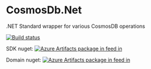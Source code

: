 # CosmosDb.Net
.NET Standard wrapper for various CosmosDB operations


[![Build status](https://dev.azure.com/alexdrenea/CosmosDb.Net/_apis/build/status/CosmosDb.Net-Publish)](https://dev.azure.com/alexdrenea/CosmosDb.Net/_build/latest?definitionId=12)

   SDK nuget: [![Azure Artifacts package in  feed in ](https://feeds.dev.azure.com/alexdrenea/_apis/public/Packaging/Feeds/61d90b05-03fd-46e5-ba46-23d9bf4a4573/Packages/3a613658-6fad-4e01-81fd-f01e7b5bf018/Badge)](https://dev.azure.com/alexdrenea/_Packaging?feed=61d90b05-03fd-46e5-ba46-23d9bf4a4573&package=3a613658-6fad-4e01-81fd-f01e7b5bf018&preferRelease=true&_a=package)

Domain nuget: [![Azure Artifacts package in  feed in ](https://feeds.dev.azure.com/alexdrenea/_apis/public/Packaging/Feeds/61d90b05-03fd-46e5-ba46-23d9bf4a4573/Packages/46f71907-6971-4c7d-aca7-aa1d7fbb0cdb/Badge)](https://dev.azure.com/alexdrenea/_Packaging?feed=61d90b05-03fd-46e5-ba46-23d9bf4a4573&package=46f71907-6971-4c7d-aca7-aa1d7fbb0cdb&preferRelease=true&_a=package)
